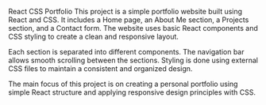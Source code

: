 React CSS Portfolio
This project is a simple portfolio website built using React and CSS. It includes a Home page, an About Me section, a Projects section, and a Contact form. The website uses basic React components and CSS styling to create a clean and responsive layout.

Each section is separated into different components. The navigation bar allows smooth scrolling between the sections. Styling is done using external CSS files to maintain a consistent and organized design.

The main focus of this project is on creating a personal portfolio using simple React structure and applying responsive design principles with CSS.

